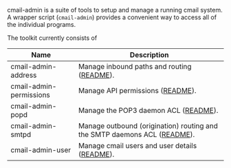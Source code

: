 cmail-admin is a suite of tools to setup and manage a running cmail system.
A wrapper script (`cmail-admin`) provides a convenient way to access all of the individual programs.

The toolkit currently consists of

| Name                    | Description                                                                                 |
| ----------------------- | ------------------------------------------------------------------------------------------- |
| cmail-admin-address     | Manage inbound paths and routing ([README](address/README.md)).                             |
| cmail-admin-permissions | Manage API permissions ([README](permissions/README.md)).                                   |
| cmail-admin-popd        | Manage the POP3 daemon ACL ([README](popd/README.md)).                                      |
| cmail-admin-smtpd       | Manage outbound (origination) routing and the SMTP daemons ACL ([README](smtpd/README.md)). |
| cmail-admin-user        | Manage cmail users and user details ([README](user/README.md)).                             |
